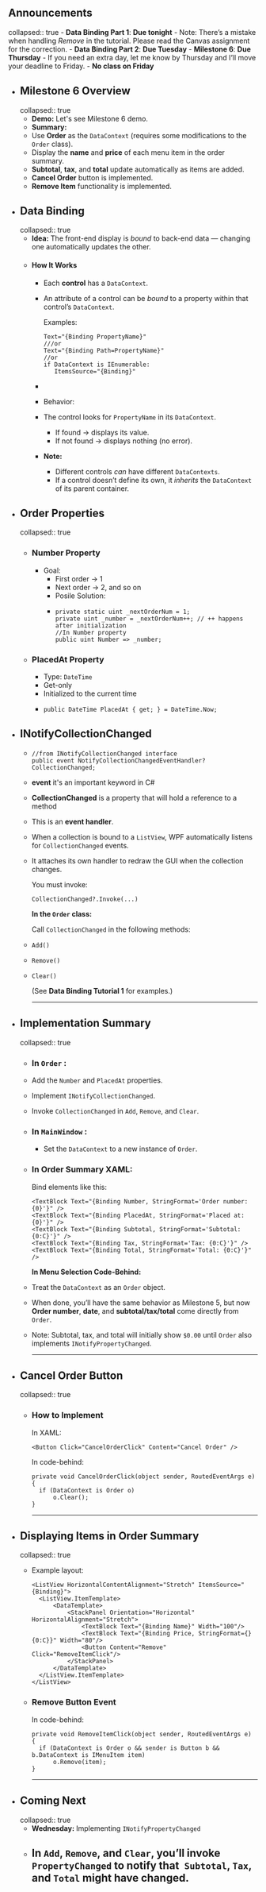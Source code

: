 ## Announcements
collapsed:: true
	- **Data Binding Part 1**: **Due tonight**
		- Note: There’s a mistake when handling *Remove* in the tutorial.
		  Please read the Canvas assignment for the correction.
	- **Data Binding Part 2**: **Due Tuesday**
	- **Milestone 6**: **Due Thursday**
		- If you need an extra day, let me know by Thursday and I’ll move your deadline to Friday.
	- **No class on Friday**
- ## Milestone 6 Overview
  collapsed:: true
	- **Demo:** Let's see Milestone 6 demo.
	- **Summary:**
	- Use **Order** as the `DataContext` (requires some modifications to the `Order` class).
	- Display the **name** and **price** of each menu item in the order summary.
	- **Subtotal**, **tax**, and **total** update automatically as items are added.
	- **Cancel Order** button is implemented.
	- **Remove Item** functionality is implemented.
- ## Data Binding
  collapsed:: true
	- **Idea:** The front-end display is *bound* to back-end data — changing one automatically updates the other.
	- #### How It Works
		- Each **control** has a `DataContext`.
		- An attribute of a control can be *bound* to a property within that control’s `DataContext`.
		  
		  Examples:
		  
		  ```
		  Text="{Binding PropertyName}"
		  ///or
		  Text="{Binding Path=PropertyName}"
		  //or
		  if DataContext is IEnumerable:
		     ItemsSource="{Binding}"
		  ```
		-
		- Behavior:
		- The control looks for `PropertyName` in its `DataContext`.
			- If found → displays its value.
			- If not found → displays nothing (no error).
		- **Note:**
			- Different controls *can* have different `DataContexts`.
			- If a control doesn’t define its own, it *inherits* the `DataContext` of its parent container.
- ## Order Properties
  collapsed:: true
	- ### Number Property
		- Goal:
			- First order → 1
			- Next order → 2, and so on
			- Posile Solution:
			- ```
			  private static uint _nextOrderNum = 1;
			  private uint _number = _nextOrderNum++; // ++ happens after initialization
			  //In Number property
			  public uint Number => _number;
			  ```
	- ### PlacedAt Property
		- Type: `DateTime`
		- Get-only
		- Initialized to the current time
		- ```
		  public DateTime PlacedAt { get; } = DateTime.Now;
		  ```
- ## INotifyCollectionChanged
	- ```
	  //from INotifyCollectionChanged interface
	  public event NotifyCollectionChangedEventHandler? CollectionChanged;
	  ```
	- **event** it's an important keyword in C#
	- **CollectionChanged** is a property that will hold a reference to a method
	- This is an **event handler**.
	- When a collection is bound to a `ListView`, WPF automatically listens for `CollectionChanged` events.
	- It attaches its own handler to redraw the GUI when the collection changes.
	  
	  You must invoke:
	  
	  ```
	  CollectionChanged?.Invoke(...)
	  ```
	  
	  **In the `Order` class:**
	  
	  Call `CollectionChanged` in the following methods:
	- `Add()`
	- `Remove()`
	- `Clear()`
	  
	  (See **Data Binding Tutorial 1** for examples.)
	  
	  ---
- ## Implementation Summary
  collapsed:: true
	- ### In  `Order` :
	- Add the `Number` and `PlacedAt` properties.
	- Implement `INotifyCollectionChanged`.
	- Invoke `CollectionChanged` in `Add`, `Remove`, and `Clear`.
	- ### In  `MainWindow` :
		- Set the `DataContext` to a new instance of `Order`.
	- ### In Order Summary XAML:
	  
	  Bind elements like this:
	  
	  ```
	  <TextBlock Text="{Binding Number, StringFormat='Order number: {0}'}" />
	  <TextBlock Text="{Binding PlacedAt, StringFormat='Placed at: {0}'}" />
	  <TextBlock Text="{Binding Subtotal, StringFormat='Subtotal: {0:C}'}" />
	  <TextBlock Text="{Binding Tax, StringFormat='Tax: {0:C}'}" />
	  <TextBlock Text="{Binding Total, StringFormat='Total: {0:C}'}" />
	  ```
	  
	  **In Menu Selection Code-Behind:**
	- Treat the `DataContext` as an `Order` object.
	- When done, you’ll have the same behavior as Milestone 5, but now **Order number**, **date**, and **subtotal/tax/total** come directly from `Order`.
	- Note: Subtotal, tax, and total will initially show `$0.00` until `Order` also implements `INotifyPropertyChanged`.
	  
	  ---
- ## Cancel Order Button
  collapsed:: true
	- ### How to Implement
	  
	  In XAML:
	  
	  ```
	  <Button Click="CancelOrderClick" Content="Cancel Order" />
	  ```
	  
	  In code-behind:
	  
	  ```
	  private void CancelOrderClick(object sender, RoutedEventArgs e)
	  {
	    if (DataContext is Order o)
	        o.Clear();
	  }
	  ```
	  
	  ---
- ## Displaying Items in Order Summary
  collapsed:: true
	- Example layout:
	  
	  ```
	  <ListView HorizontalContentAlignment="Stretch" ItemsSource="{Binding}">
	    <ListView.ItemTemplate>
	        <DataTemplate>
	            <StackPanel Orientation="Horizontal" HorizontalAlignment="Stretch">
	                <TextBlock Text="{Binding Name}" Width="100"/>
	                <TextBlock Text="{Binding Price, StringFormat={}{0:C}}" Width="80"/>
	                <Button Content="Remove" Click="RemoveItemClick"/>
	            </StackPanel>
	        </DataTemplate>
	    </ListView.ItemTemplate>
	  </ListView>
	  ```
	- ### Remove Button Event
	  
	  In code-behind:
	  
	  ```
	  private void RemoveItemClick(object sender, RoutedEventArgs e)
	  {
	    if (DataContext is Order o && sender is Button b && b.DataContext is IMenuItem item)
	        o.Remove(item);
	  }
	  ```
	  
	  ---
- ## Coming Next
  collapsed:: true
	- **Wednesday:** Implementing `INotifyPropertyChanged`
	- In `Add`, `Remove`, and `Clear`, you’ll invoke` PropertyChanged` to notify that` Subtotal`, `Tax`, and `Total` might have changed.
	  ---